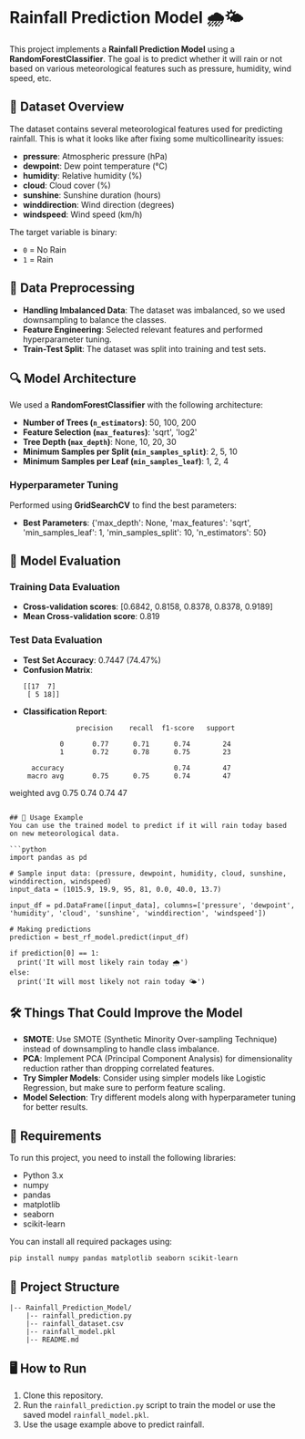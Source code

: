 
# Rainfall Prediction Model 🌧️🌤️

This project implements a **Rainfall Prediction Model** using a **RandomForestClassifier**. The goal is to predict whether it will rain or not based on various meteorological features such as pressure, humidity, wind speed, etc.

## 📁 Dataset Overview
The dataset contains several meteorological features used for predicting rainfall. This is what it looks like after fixing some multicollinearity issues:
- **pressure**: Atmospheric pressure (hPa)
- **dewpoint**: Dew point temperature (°C)
- **humidity**: Relative humidity (%)
- **cloud**: Cloud cover (%)
- **sunshine**: Sunshine duration (hours)
- **winddirection**: Wind direction (degrees)
- **windspeed**: Wind speed (km/h)

The target variable is binary:
- `0` = No Rain
- `1` = Rain

## 🧪 Data Preprocessing
- **Handling Imbalanced Data**: The dataset was imbalanced, so we used downsampling to balance the classes.
- **Feature Engineering**: Selected relevant features and performed hyperparameter tuning.
- **Train-Test Split**: The dataset was split into training and test sets.

## 🔍 Model Architecture
We used a **RandomForestClassifier** with the following architecture:
- **Number of Trees (`n_estimators`)**: 50, 100, 200
- **Feature Selection (`max_features`)**: 'sqrt', 'log2'
- **Tree Depth (`max_depth`)**: None, 10, 20, 30
- **Minimum Samples per Split (`min_samples_split`)**: 2, 5, 10
- **Minimum Samples per Leaf (`min_samples_leaf`)**: 1, 2, 4

### Hyperparameter Tuning
Performed using **GridSearchCV** to find the best parameters:
- **Best Parameters**: {'max_depth': None, 'max_features': 'sqrt', 'min_samples_leaf': 1, 'min_samples_split': 10, 'n_estimators': 50}

## 🧾 Model Evaluation
### Training Data Evaluation
- **Cross-validation scores**: [0.6842, 0.8158, 0.8378, 0.8378, 0.9189]
- **Mean Cross-validation score**: 0.819

### Test Data Evaluation
- **Test Set Accuracy**: 0.7447 (74.47%)
- **Confusion Matrix**:
  ```
  [[17  7]
   [ 5 18]]
  ```
- **Classification Report**:
  ```
               precision    recall  f1-score   support

           0       0.77      0.71      0.74        24
           1       0.72      0.78      0.75        23

    accuracy                           0.74        47
   macro avg       0.75      0.75      0.74        47
weighted avg       0.75      0.74      0.74        47
  ```

## 🚀 Usage Example
You can use the trained model to predict if it will rain today based on new meteorological data.

```python
import pandas as pd

# Sample input data: (pressure, dewpoint, humidity, cloud, sunshine, winddirection, windspeed)
input_data = (1015.9, 19.9, 95, 81, 0.0, 40.0, 13.7)

input_df = pd.DataFrame([input_data], columns=['pressure', 'dewpoint', 'humidity', 'cloud', 'sunshine', 'winddirection', 'windspeed'])

# Making predictions
prediction = best_rf_model.predict(input_df)

if prediction[0] == 1:
    print('It will most likely rain today 🌧️')
else:
    print('It will most likely not rain today 🌤️')
```

## 🛠️ Things That Could Improve the Model
- **SMOTE**: Use SMOTE (Synthetic Minority Over-sampling Technique) instead of downsampling to handle class imbalance.
- **PCA**: Implement PCA (Principal Component Analysis) for dimensionality reduction rather than dropping correlated features.
- **Try Simpler Models**: Consider using simpler models like Logistic Regression, but make sure to perform feature scaling.
- **Model Selection**: Try different models along with hyperparameter tuning for better results.

## 📝 Requirements
To run this project, you need to install the following libraries:
- Python 3.x
- numpy
- pandas
- matplotlib
- seaborn
- scikit-learn

You can install all required packages using:
```bash
pip install numpy pandas matplotlib seaborn scikit-learn
```

## 📂 Project Structure
```
|-- Rainfall_Prediction_Model/
    |-- rainfall_prediction.py
    |-- rainfall_dataset.csv
    |-- rainfall_model.pkl
    |-- README.md
```

## 🖥️ How to Run
1. Clone this repository.
2. Run the `rainfall_prediction.py` script to train the model or use the saved model `rainfall_model.pkl`.
3. Use the usage example above to predict rainfall.
